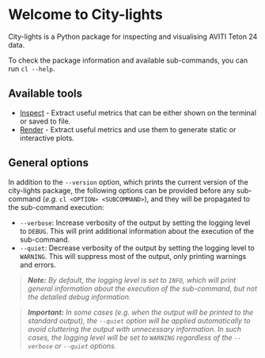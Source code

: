 # Welcome to City-lights

City-lights is a Python package for inspecting and visualising AVITI Teton 24 data.

To check the package information and available sub-commands, you can run `cl --help`.

## Available tools

- [Inspect](inspect.md) - Extract useful metrics that can be either shown on the terminal or saved to file.
- [Render](render.md) - Extract useful metrics and use them to generate static or interactive plots.

## General options

In addition to the `--version` option, which prints the current version of the city-lights package, the following options can be provided before any sub-command (_e.g._ `cl <OPTION> <SUBCOMMAND>`), and they will be propagated to the sub-command execution:

- `--verbose`: Increase verbosity of the output by setting the logging level to `DEBUG`. This will print additional information about the execution of the sub-command.
- `--quiet`: Decrease verbosity of the output by setting the logging level to `WARNING`. This will suppress most of the output, only printing warnings and errors.

> _**Note:** By default, the logging level is set to `INFO`, which will print general information about the execution of the sub-command, but not the detailed debug information._

> _**Important:** In some cases (e.g. when the output will be printed to the standard output), the `--quiet` option will be applied automatically to avoid cluttering the output with unnecessary information. In such cases, the logging level will be set to `WARNING` regardless of the `--verbose` or `--quiet` options._
